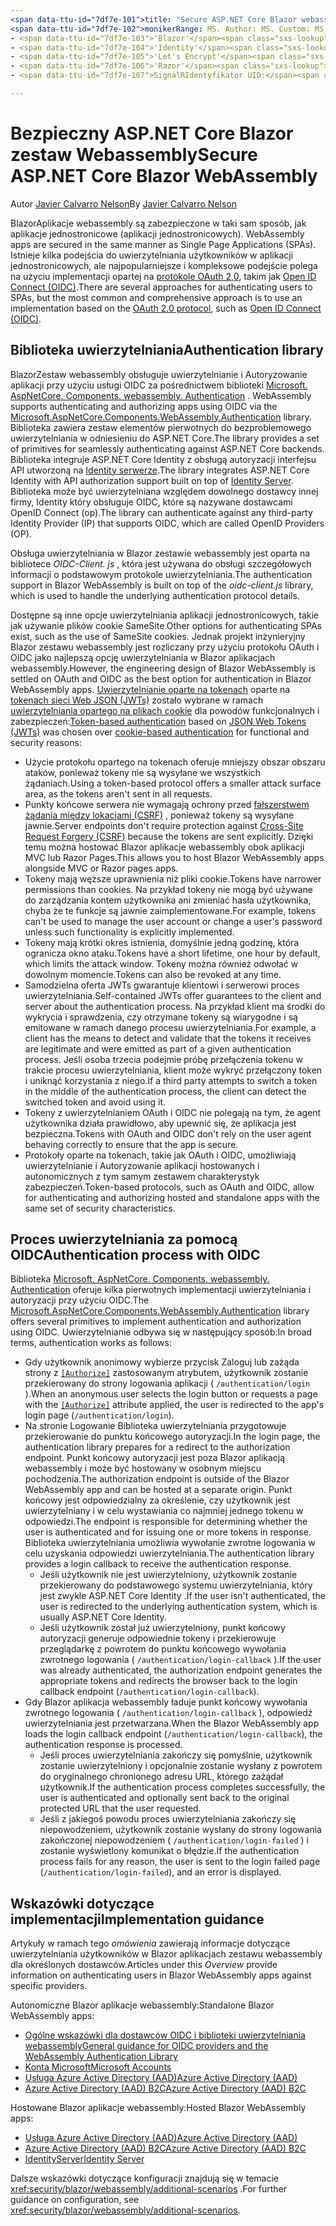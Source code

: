 ```yaml
---
<span data-ttu-id="7df7e-101">title: "Secure ASP.NET Core Blazor webassembly" Author: Description: "Dowiedz się, jak zabezpieczyć Blazor aplikacje WebAssemlby jako aplikacje jednostronicowe (aplikacji jednostronicowych)".</span><span class="sxs-lookup"><span data-stu-id="7df7e-101">title: 'Secure ASP.NET Core Blazor WebAssembly' author: description: 'Learn how to secure Blazor WebAssemlby apps as Single Page Applications (SPAs).'</span></span>
<span data-ttu-id="7df7e-102">monikerRange: MS. Author: MS. Custom: MS. Date: No-Loc:</span><span class="sxs-lookup"><span data-stu-id="7df7e-102">monikerRange: ms.author: ms.custom: ms.date: no-loc:</span></span>
- <span data-ttu-id="7df7e-103">'Blazor'</span><span class="sxs-lookup"><span data-stu-id="7df7e-103">'Blazor'</span></span>
- <span data-ttu-id="7df7e-104">'Identity'</span><span class="sxs-lookup"><span data-stu-id="7df7e-104">'Identity'</span></span>
- <span data-ttu-id="7df7e-105">'Let's Encrypt'</span><span class="sxs-lookup"><span data-stu-id="7df7e-105">'Let's Encrypt'</span></span>
- <span data-ttu-id="7df7e-106">'Razor'</span><span class="sxs-lookup"><span data-stu-id="7df7e-106">'Razor'</span></span>
- <span data-ttu-id="7df7e-107">SignalRIdentyfikator UID:</span><span class="sxs-lookup"><span data-stu-id="7df7e-107">'SignalR' uid:</span></span> 

---
```

# <a name="secure-aspnet-core-blazor-webassembly"></a><span data-ttu-id="7df7e-108">Bezpieczny ASP.NET Core Blazor zestaw Webassembly</span><span class="sxs-lookup"><span data-stu-id="7df7e-108">Secure ASP.NET Core Blazor WebAssembly</span></span>

<span data-ttu-id="7df7e-109">Autor [Javier Calvarro Nelson](https://github.com/javiercn)</span><span class="sxs-lookup"><span data-stu-id="7df7e-109">By [Javier Calvarro Nelson](https://github.com/javiercn)</span></span>

Blazor<span data-ttu-id="7df7e-110">Aplikacje webassembly są zabezpieczone w taki sam sposób, jak aplikacje jednostronicowe (aplikacji jednostronicowych).</span><span class="sxs-lookup"><span data-stu-id="7df7e-110"> WebAssembly apps are secured in the same manner as Single Page Applications (SPAs).</span></span> <span data-ttu-id="7df7e-111">Istnieje kilka podejścia do uwierzytelniania użytkowników w aplikacji jednostronicowych, ale najpopularniejsze i kompleksowe podejście polega na użyciu implementacji opartej na [protokole OAuth 2,0](https://oauth.net/), takim jak [Open ID Connect (OIDC)](https://openid.net/connect/).</span><span class="sxs-lookup"><span data-stu-id="7df7e-111">There are several approaches for authenticating users to SPAs, but the most common and comprehensive approach is to use an implementation based on the [OAuth 2.0 protocol](https://oauth.net/), such as [Open ID Connect (OIDC)](https://openid.net/connect/).</span></span>

## <a name="authentication-library"></a><span data-ttu-id="7df7e-112">Biblioteka uwierzytelniania</span><span class="sxs-lookup"><span data-stu-id="7df7e-112">Authentication library</span></span>

Blazor<span data-ttu-id="7df7e-113">Zestaw webassembly obsługuje uwierzytelnianie i Autoryzowanie aplikacji przy użyciu usługi OIDC za pośrednictwem biblioteki [Microsoft. AspNetCore. Components. webassembly. Authentication](https://www.nuget.org/packages/Microsoft.AspNetCore.Components.WebAssembly.Authentication/) .</span><span class="sxs-lookup"><span data-stu-id="7df7e-113"> WebAssembly supports authenticating and authorizing apps using OIDC via the [Microsoft.AspNetCore.Components.WebAssembly.Authentication](https://www.nuget.org/packages/Microsoft.AspNetCore.Components.WebAssembly.Authentication/) library.</span></span> <span data-ttu-id="7df7e-114">Biblioteka zawiera zestaw elementów pierwotnych do bezproblemowego uwierzytelniania w odniesieniu do ASP.NET Core.</span><span class="sxs-lookup"><span data-stu-id="7df7e-114">The library provides a set of primitives for seamlessly authenticating against ASP.NET Core backends.</span></span> <span data-ttu-id="7df7e-115">Biblioteka integruje ASP.NET Core Identity z obsługą autoryzacji interfejsu API utworzoną na [ Identity serwerze](https://identityserver.io/).</span><span class="sxs-lookup"><span data-stu-id="7df7e-115">The library integrates ASP.NET Core Identity with API authorization support built on top of [Identity Server](https://identityserver.io/).</span></span> <span data-ttu-id="7df7e-116">Biblioteka może być uwierzytelniana względem dowolnego dostawcy innej firmy, Identity który obsługuje OIDC, które są nazywane dostawcami OpenID Connect (op).</span><span class="sxs-lookup"><span data-stu-id="7df7e-116">The library can authenticate against any third-party Identity Provider (IP) that supports OIDC, which are called OpenID Providers (OP).</span></span>

<span data-ttu-id="7df7e-117">Obsługa uwierzytelniania w Blazor zestawie webassembly jest oparta na bibliotece *OIDC-Client. js* , która jest używana do obsługi szczegółowych informacji o podstawowym protokole uwierzytelniania.</span><span class="sxs-lookup"><span data-stu-id="7df7e-117">The authentication support in Blazor WebAssembly is built on top of the *oidc-client.js* library, which is used to handle the underlying authentication protocol details.</span></span>

<span data-ttu-id="7df7e-118">Dostępne są inne opcje uwierzytelniania aplikacji jednostronicowych, takie jak używanie plików cookie SameSite.</span><span class="sxs-lookup"><span data-stu-id="7df7e-118">Other options for authenticating SPAs exist, such as the use of SameSite cookies.</span></span> <span data-ttu-id="7df7e-119">Jednak projekt inżynieryjny Blazor zestawu webassembly jest rozliczany przy użyciu protokołu OAuth i OIDC jako najlepszą opcję uwierzytelniania w Blazor aplikacjach webassembly.</span><span class="sxs-lookup"><span data-stu-id="7df7e-119">However, the engineering design of Blazor WebAssembly is settled on OAuth and OIDC as the best option for authentication in Blazor WebAssembly apps.</span></span> <span data-ttu-id="7df7e-120">[Uwierzytelnianie oparte na tokenach](xref:security/anti-request-forgery#token-based-authentication) oparte na [tokenach sieci Web JSON (JWTs)](https://self-issued.info/docs/draft-ietf-oauth-json-web-token.html) zostało wybrane w ramach [uwierzytelniania opartego na plikach cookie](xref:security/anti-request-forgery#cookie-based-authentication) dla powodów funkcjonalnych i zabezpieczeń:</span><span class="sxs-lookup"><span data-stu-id="7df7e-120">[Token-based authentication](xref:security/anti-request-forgery#token-based-authentication) based on [JSON Web Tokens (JWTs)](https://self-issued.info/docs/draft-ietf-oauth-json-web-token.html) was chosen over [cookie-based authentication](xref:security/anti-request-forgery#cookie-based-authentication) for functional and security reasons:</span></span>

* <span data-ttu-id="7df7e-121">Użycie protokołu opartego na tokenach oferuje mniejszy obszar obszaru ataków, ponieważ tokeny nie są wysyłane we wszystkich żądaniach.</span><span class="sxs-lookup"><span data-stu-id="7df7e-121">Using a token-based protocol offers a smaller attack surface area, as the tokens aren't sent in all requests.</span></span>
* <span data-ttu-id="7df7e-122">Punkty końcowe serwera nie wymagają ochrony przed [fałszerstwem żądania między lokacjami (CSRF)](xref:security/anti-request-forgery) , ponieważ tokeny są wysyłane jawnie.</span><span class="sxs-lookup"><span data-stu-id="7df7e-122">Server endpoints don't require protection against [Cross-Site Request Forgery (CSRF)](xref:security/anti-request-forgery) because the tokens are sent explicitly.</span></span> <span data-ttu-id="7df7e-123">Dzięki temu można hostować Blazor aplikacje webassembly obok aplikacji MVC lub Razor Pages.</span><span class="sxs-lookup"><span data-stu-id="7df7e-123">This allows you to host Blazor WebAssembly apps alongside MVC or Razor pages apps.</span></span>
* <span data-ttu-id="7df7e-124">Tokeny mają węższe uprawnienia niż pliki cookie.</span><span class="sxs-lookup"><span data-stu-id="7df7e-124">Tokens have narrower permissions than cookies.</span></span> <span data-ttu-id="7df7e-125">Na przykład tokeny nie mogą być używane do zarządzania kontem użytkownika ani zmieniać hasła użytkownika, chyba że te funkcje są jawnie zaimplementowane.</span><span class="sxs-lookup"><span data-stu-id="7df7e-125">For example, tokens can't be used to manage the user account or change a user's password unless such functionality is explicitly implemented.</span></span>
* <span data-ttu-id="7df7e-126">Tokeny mają krótki okres istnienia, domyślnie jedną godzinę, która ogranicza okno ataku.</span><span class="sxs-lookup"><span data-stu-id="7df7e-126">Tokens have a short lifetime, one hour by default, which limits the attack window.</span></span> <span data-ttu-id="7df7e-127">Tokeny można również odwołać w dowolnym momencie.</span><span class="sxs-lookup"><span data-stu-id="7df7e-127">Tokens can also be revoked at any time.</span></span>
* <span data-ttu-id="7df7e-128">Samodzielna oferta JWTs gwarantuje klientowi i serwerowi proces uwierzytelniania.</span><span class="sxs-lookup"><span data-stu-id="7df7e-128">Self-contained JWTs offer guarantees to the client and server about the authentication process.</span></span> <span data-ttu-id="7df7e-129">Na przykład klient ma środki do wykrycia i sprawdzenia, czy otrzymane tokeny są wiarygodne i są emitowane w ramach danego procesu uwierzytelniania.</span><span class="sxs-lookup"><span data-stu-id="7df7e-129">For example, a client has the means to detect and validate that the tokens it receives are legitimate and were emitted as part of a given authentication process.</span></span> <span data-ttu-id="7df7e-130">Jeśli osoba trzecia podejmie próbę przełączenia tokenu w trakcie procesu uwierzytelniania, klient może wykryć przełączony token i uniknąć korzystania z niego.</span><span class="sxs-lookup"><span data-stu-id="7df7e-130">If a third party attempts to switch a token in the middle of the authentication process, the client can detect the switched token and avoid using it.</span></span>
* <span data-ttu-id="7df7e-131">Tokeny z uwierzytelnianiem OAuth i OIDC nie polegają na tym, że agent użytkownika działa prawidłowo, aby upewnić się, że aplikacja jest bezpieczna.</span><span class="sxs-lookup"><span data-stu-id="7df7e-131">Tokens with OAuth and OIDC don't rely on the user agent behaving correctly to ensure that the app is secure.</span></span>
* <span data-ttu-id="7df7e-132">Protokoły oparte na tokenach, takie jak OAuth i OIDC, umożliwiają uwierzytelnianie i Autoryzowanie aplikacji hostowanych i autonomicznych z tym samym zestawem charakterystyk zabezpieczeń.</span><span class="sxs-lookup"><span data-stu-id="7df7e-132">Token-based protocols, such as OAuth and OIDC, allow for authenticating and authorizing hosted and standalone apps with the same set of security characteristics.</span></span>

## <a name="authentication-process-with-oidc"></a><span data-ttu-id="7df7e-133">Proces uwierzytelniania za pomocą OIDC</span><span class="sxs-lookup"><span data-stu-id="7df7e-133">Authentication process with OIDC</span></span>

<span data-ttu-id="7df7e-134">Biblioteka [Microsoft. AspNetCore. Components. webassembly. Authentication](https://www.nuget.org/packages/Microsoft.AspNetCore.Components.WebAssembly.Authentication/) oferuje kilka pierwotnych implementacji uwierzytelniania i autoryzacji przy użyciu OIDC.</span><span class="sxs-lookup"><span data-stu-id="7df7e-134">The [Microsoft.AspNetCore.Components.WebAssembly.Authentication](https://www.nuget.org/packages/Microsoft.AspNetCore.Components.WebAssembly.Authentication/) library offers several primitives to implement authentication and authorization using OIDC.</span></span> <span data-ttu-id="7df7e-135">Uwierzytelnianie odbywa się w następujący sposób:</span><span class="sxs-lookup"><span data-stu-id="7df7e-135">In broad terms, authentication works as follows:</span></span>

* <span data-ttu-id="7df7e-136">Gdy użytkownik anonimowy wybierze przycisk Zaloguj lub zażąda strony z [`[Authorize]`](xref:Microsoft.AspNetCore.Authorization.AuthorizeAttribute) zastosowanym atrybutem, użytkownik zostanie przekierowany do strony logowania aplikacji ( `/authentication/login` ).</span><span class="sxs-lookup"><span data-stu-id="7df7e-136">When an anonymous user selects the login button or requests a page with the [`[Authorize]`](xref:Microsoft.AspNetCore.Authorization.AuthorizeAttribute) attribute applied, the user is redirected to the app's login page (`/authentication/login`).</span></span>
* <span data-ttu-id="7df7e-137">Na stronie Logowanie Biblioteka uwierzytelniania przygotowuje przekierowanie do punktu końcowego autoryzacji.</span><span class="sxs-lookup"><span data-stu-id="7df7e-137">In the login page, the authentication library prepares for a redirect to the authorization endpoint.</span></span> <span data-ttu-id="7df7e-138">Punkt końcowy autoryzacji jest poza Blazor aplikacją webassembly i może być hostowany w osobnym miejscu pochodzenia.</span><span class="sxs-lookup"><span data-stu-id="7df7e-138">The authorization endpoint is outside of the Blazor WebAssembly app and can be hosted at a separate origin.</span></span> <span data-ttu-id="7df7e-139">Punkt końcowy jest odpowiedzialny za określenie, czy użytkownik jest uwierzytelniany i w celu wystawiania co najmniej jednego tokenu w odpowiedzi.</span><span class="sxs-lookup"><span data-stu-id="7df7e-139">The endpoint is responsible for determining whether the user is authenticated and for issuing one or more tokens in response.</span></span> <span data-ttu-id="7df7e-140">Biblioteka uwierzytelniania umożliwia wywołanie zwrotne logowania w celu uzyskania odpowiedzi uwierzytelniania.</span><span class="sxs-lookup"><span data-stu-id="7df7e-140">The authentication library provides a login callback to receive the authentication response.</span></span>
  * <span data-ttu-id="7df7e-141">Jeśli użytkownik nie jest uwierzytelniony, użytkownik zostanie przekierowany do podstawowego systemu uwierzytelniania, który jest zwykle ASP.NET Core Identity .</span><span class="sxs-lookup"><span data-stu-id="7df7e-141">If the user isn't authenticated, the user is redirected to the underlying authentication system, which is usually ASP.NET Core Identity.</span></span>
  * <span data-ttu-id="7df7e-142">Jeśli użytkownik został już uwierzytelniony, punkt końcowy autoryzacji generuje odpowiednie tokeny i przekierowuje przeglądarkę z powrotem do punktu końcowego wywołania zwrotnego logowania ( `/authentication/login-callback` ).</span><span class="sxs-lookup"><span data-stu-id="7df7e-142">If the user was already authenticated, the authorization endpoint generates the appropriate tokens and redirects the browser back to the login callback endpoint (`/authentication/login-callback`).</span></span>
* <span data-ttu-id="7df7e-143">Gdy Blazor aplikacja webassembly ładuje punkt końcowy wywołania zwrotnego logowania ( `/authentication/login-callback` ), odpowiedź uwierzytelniania jest przetwarzana.</span><span class="sxs-lookup"><span data-stu-id="7df7e-143">When the Blazor WebAssembly app loads the login callback endpoint (`/authentication/login-callback`), the authentication response is processed.</span></span>
  * <span data-ttu-id="7df7e-144">Jeśli proces uwierzytelniania zakończy się pomyślnie, użytkownik zostanie uwierzytelniony i opcjonalnie zostanie wysłany z powrotem do oryginalnego chronionego adresu URL, którego zażądał użytkownik.</span><span class="sxs-lookup"><span data-stu-id="7df7e-144">If the authentication process completes successfully, the user is authenticated and optionally sent back to the original protected URL that the user requested.</span></span>
  * <span data-ttu-id="7df7e-145">Jeśli z jakiegoś powodu proces uwierzytelniania zakończy się niepowodzeniem, użytkownik zostanie wysłany do strony logowania zakończonej niepowodzeniem ( `/authentication/login-failed` ) i zostanie wyświetlony komunikat o błędzie.</span><span class="sxs-lookup"><span data-stu-id="7df7e-145">If the authentication process fails for any reason, the user is sent to the login failed page (`/authentication/login-failed`), and an error is displayed.</span></span>
  
## <a name="implementation-guidance"></a><span data-ttu-id="7df7e-146">Wskazówki dotyczące implementacji</span><span class="sxs-lookup"><span data-stu-id="7df7e-146">Implementation guidance</span></span>

<span data-ttu-id="7df7e-147">Artykuły w ramach tego *omówienia* zawierają informacje dotyczące uwierzytelniania użytkowników w Blazor aplikacjach zestawu webassembly dla określonych dostawców.</span><span class="sxs-lookup"><span data-stu-id="7df7e-147">Articles under this *Overview* provide information on authenticating users in Blazor WebAssembly apps against specific providers.</span></span>

<span data-ttu-id="7df7e-148">Autonomiczne Blazor aplikacje webassembly:</span><span class="sxs-lookup"><span data-stu-id="7df7e-148">Standalone Blazor WebAssembly apps:</span></span>

* [<span data-ttu-id="7df7e-149">Ogólne wskazówki dla dostawców OIDC i biblioteki uwierzytelniania webassembly</span><span class="sxs-lookup"><span data-stu-id="7df7e-149">General guidance for OIDC providers and the WebAssembly Authentication Library</span></span>](xref:security/blazor/webassembly/standalone-with-authentication-library)
* [<span data-ttu-id="7df7e-150">Konta Microsoft</span><span class="sxs-lookup"><span data-stu-id="7df7e-150">Microsoft Accounts</span></span>](xref:security/blazor/webassembly/standalone-with-microsoft-accounts)
* [<span data-ttu-id="7df7e-151">Usługa Azure Active Directory (AAD)</span><span class="sxs-lookup"><span data-stu-id="7df7e-151">Azure Active Directory (AAD)</span></span>](xref:security/blazor/webassembly/standalone-with-azure-active-directory)
* [<span data-ttu-id="7df7e-152">Azure Active Directory (AAD) B2C</span><span class="sxs-lookup"><span data-stu-id="7df7e-152">Azure Active Directory (AAD) B2C</span></span>](xref:security/blazor/webassembly/standalone-with-azure-active-directory-b2c)

<span data-ttu-id="7df7e-153">Hostowane Blazor aplikacje webassembly:</span><span class="sxs-lookup"><span data-stu-id="7df7e-153">Hosted Blazor WebAssembly apps:</span></span>

* [<span data-ttu-id="7df7e-154">Usługa Azure Active Directory (AAD)</span><span class="sxs-lookup"><span data-stu-id="7df7e-154">Azure Active Directory (AAD)</span></span>](xref:security/blazor/webassembly/hosted-with-azure-active-directory)
* [<span data-ttu-id="7df7e-155">Azure Active Directory (AAD) B2C</span><span class="sxs-lookup"><span data-stu-id="7df7e-155">Azure Active Directory (AAD) B2C</span></span>](xref:security/blazor/webassembly/hosted-with-azure-active-directory-b2c)
* <span data-ttu-id="7df7e-156">[IdentityServer](xref:security/blazor/webassembly/hosted-with-identity-server)</span><span class="sxs-lookup"><span data-stu-id="7df7e-156">[Identity Server](xref:security/blazor/webassembly/hosted-with-identity-server)</span></span>

<span data-ttu-id="7df7e-157">Dalsze wskazówki dotyczące konfiguracji znajdują się w temacie <xref:security/blazor/webassembly/additional-scenarios> .</span><span class="sxs-lookup"><span data-stu-id="7df7e-157">For further guidance on configuration, see <xref:security/blazor/webassembly/additional-scenarios>.</span></span>
